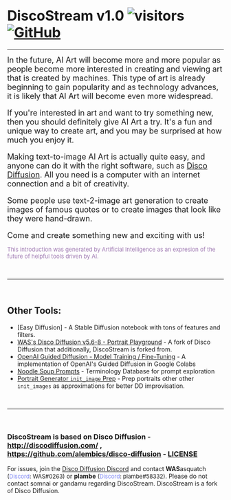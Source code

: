 # <font size="6">**Disco**Stream v1.0 ![visitors](https://visitor-badge.glitch.me/badge?page_id=DiscoStream-Github&left_color=blue&right_color=orange) [![GitHub](https://img.shields.io/badge/github-%23121011.svg?style=for-the-badge&logo=github&logoColor=white)](https://github.com/WASasquatch/discostream/)</font>

<hr>

<font size="4.5">In the future, AI Art will become more and more popular as people become more interested in creating and viewing art that is created by machines. This type of art is already beginning to gain popularity and as technology advances, it is likely that AI Art will become even more widespread.

If you're interested in art and want to try something new, then you should definitely give AI Art a try. It's a fun and unique way to create art, and you may be surprised at how much you enjoy it.

Making text-to-image AI Art is actually quite easy, and anyone can do it with the right software, such as [Disco Diffusion](http://discodiffusion.com/). All you need is a computer with an internet connection and a bit of creativity.

Some people use text-2-image art generation to create images of famous quotes or to create images that look like they were hand-drawn.

Come and create something new and exciting with us!</font>

<font size="2" color="9f79b2">This introduction was generated by Artificial Intelligence as an expresion of the future of helpful tools driven by AI.</font>

<br>
<hr>
<br>

## **Other Tools:**

- [Easy Diffusion] - A Stable Diffusion notebook with tons of features and filters. 
- [WAS's Disco Diffusion v5.6-8 - Portrait Playground](https://rebrand.ly/portrait-playground) - A fork of Disco Diffusion that additionally, DiscoStream is forked from.
- [OpenAI Guided Diffusion - Model Training / Fine-Tuning](https://rebrand.ly/guided-diffusion) - A implementation of OpenAI's Guided Diffusion in Google Colabs
- [Noodle Soup Prompts](https://rebrand.ly/noodle-soup-prompts) - Terminology Database for prompt exploration
- [Portrait Generator `init_image` Prep](https://rebrand.ly/dd-image-prep) - Prep portraits other other `init_images` as approximations for better DD improvisation. 

<br>

-----

<br> 

### DiscoStream is based on Disco Diffusion - http://discodiffusion.com/ , https://github.com/alembics/disco-diffusion - [LICENSE](https://github.com/alembics/disco-diffusion/blob/main/LICENSE)

For issues, join the [Disco Diffusion Discord](https://discord.gg/msEZBy4HxA) and contact **WAS**asquatch <font size="2">(<font color="7e87f6">Discord</font>: WAS\#0263)</font> or **plambe** <font size="2">(<font color="7e87f6">Discord</font>: plambe\#58332)</font>. Please do not contact somnai or gandamu regarding DiscoStream. DiscoStream is a fork of Disco Diffusion.

<br>
